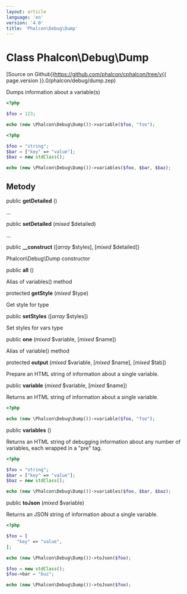 ```yaml
---
layout: article
language: 'en'
version: '4.0'
title: 'Phalcon\Debug\Dump'
---
```

# Class **Phalcon\Debug\Dump**

[Source on Github](https://github.com/phalcon/cphalcon/tree/v{{ page.version }}.0/phalcon/debug/dump.zep)

Dumps information about a variable(s)

```php
<?php

$foo = 123;

echo (new \Phalcon\Debug\Dump())->variable($foo, "foo");

```

```php
<?php

$foo = "string";
$bar = ["key" => "value"];
$baz = new stdClass();

echo (new \Phalcon\Debug\Dump())->variables($foo, $bar, $baz);

```

## Metody

public **getDetailed** ()

...

public **setDetailed** (*mixed* $detailed)

...

public **__construct** ([*array* $styles], [*mixed* $detailed])

Phalcon\Debug\Dump constructor

public **all** ()

Alias of variables() method

protected **getStyle** (*mixed* $type)

Get style for type

public **setStyles** ([*array* $styles])

Set styles for vars type

public **one** (*mixed* $variable, [*mixed* $name])

Alias of variable() method

protected **output** (*mixed* $variable, [*mixed* $name], [*mixed* $tab])

Prepare an HTML string of information about a single variable.

public **variable** (*mixed* $variable, [*mixed* $name])

Returns an HTML string of information about a single variable.

```php
<?php

echo (new \Phalcon\Debug\Dump())->variable($foo, "foo");

```

public **variables** ()

Returns an HTML string of debugging information about any number of variables, each wrapped in a "pre" tag.

```php
<?php

$foo = "string";
$bar = ["key" => "value"];
$baz = new stdClass();

echo (new \Phalcon\Debug\Dump())->variables($foo, $bar, $baz);

```

public **toJson** (*mixed* $variable)

Returns an JSON string of information about a single variable.

```php
<?php

$foo = [
    "key" => "value",
];

echo (new \Phalcon\Debug\Dump())->toJson($foo);

$foo = new stdClass();
$foo->bar = "buz";

echo (new \Phalcon\Debug\Dump())->toJson($foo);

```